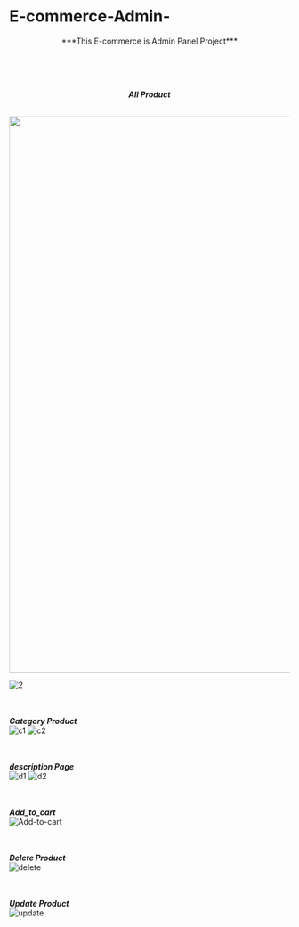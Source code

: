 # E-commerce-Admin-
<p align="center">
***This E-commerce is Admin Panel Project***
  </p>
  
<br /><br /><br /><p align="center">
***All Product***</p>
<br />
<img src="https://user-images.githubusercontent.com/75658978/124638831-0f273880-dea9-11eb-8011-def0bbf31fe0.png" data-canonical-src="https://gyazo.com/eb5c5741b6a9a16c692170a41a49c858.png" width="1000" height="1000" />

![2](https://user-images.githubusercontent.com/75658978/124638850-13ebec80-dea9-11eb-8dec-740fb6091555.png)

<br /><br />
***Category Product***
<br />
![c1](https://user-images.githubusercontent.com/75658978/124639214-85c43600-dea9-11eb-9204-ba7c88c90d0e.png)
![c2](https://user-images.githubusercontent.com/75658978/124639219-88269000-dea9-11eb-952a-0a78adc00645.png)

<br /><br />
***description Page***
<br />
![d1](https://user-images.githubusercontent.com/75658978/124639282-9c6a8d00-dea9-11eb-8e46-e89795c923fd.png)
![d2](https://user-images.githubusercontent.com/75658978/124639289-9e345080-dea9-11eb-9490-1419833187e9.png)

<br /><br />
***Add_to_cart***
<br />
![Add-to-cart](https://user-images.githubusercontent.com/75658978/124639330-aa201280-dea9-11eb-989b-ca234a01a67b.png)

<br /><br />
***Delete Product***
<br />
![delete](https://user-images.githubusercontent.com/75658978/124639347-aee4c680-dea9-11eb-9a10-2bd13125e588.png)

<br /><br />
***Update Product***
<br />
![update](https://user-images.githubusercontent.com/75658978/124639360-b1472080-dea9-11eb-94f3-0a7bf8d39bfe.png)


